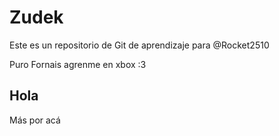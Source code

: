 
# Zudek


Este es un repositorio de Git de aprendizaje para @Rocket2510



Puro Fornais agrenme en xbox :3

## Hola

Más por acá
